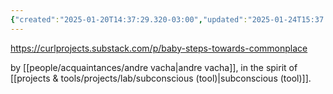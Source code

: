 ```yaml
---
{"created":"2025-01-20T14:37:29.320-03:00","updated":"2025-01-24T15:37:41.980-03:00","tags":["project","tool","lab","toolsforthought","alchemy","AI","🌱"],"relevancescore":88,"notestage":["🌱"],"dg-publish":true,"permalink":"/projects-and-tools/projects/lab/commonplace-app/","dgPassFrontmatter":true}
---
```


https://curlprojects.substack.com/p/baby-steps-towards-commonplace

by [[people/acquaintances/andre vacha\|andre vacha]], in the spirit of [[projects & tools/projects/lab/subconscious (tool)\|subconscious (tool)]].